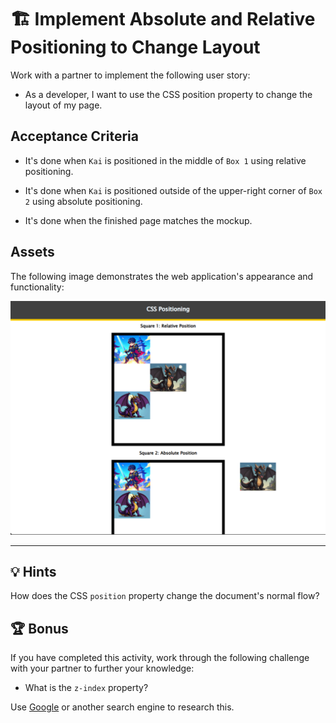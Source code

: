 # 🏗️ Implement Absolute and Relative Positioning to Change Layout

Work with a partner to implement the following user story:

* As a developer, I want to use the CSS position property to change the layout of my page.

## Acceptance Criteria

* It's done when `Kai` is positioned in the middle of `Box 1` using relative positioning.

* It's done when `Kai` is positioned outside of the upper-right corner of `Box 2` using absolute positioning.

* It's done when the finished page matches the mockup.  

## Assets

The following image demonstrates the web application's appearance and functionality:

![Kai is positioned in the center of Square 1, while in Square 2, Kai is positioned outside the square.](./assets/img-1.png)

---

## 💡 Hints

How does the CSS `position` property change the document's normal flow? 

## 🏆 Bonus

If you have completed this activity, work through the following challenge with your partner to further your knowledge:

* What is the `z-index` property? 

Use [Google](https://www.google.com) or another search engine to research this.

